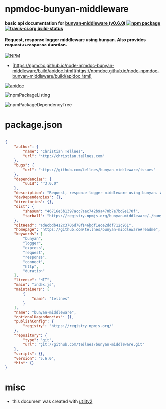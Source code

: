 # npmdoc-bunyan-middleware

#### basic api documentation for  [bunyan-middleware (v0.6.0)](https://github.com/tellnes/bunyan-middleware#readme)  [![npm package](https://img.shields.io/npm/v/npmdoc-bunyan-middleware.svg?style=flat-square)](https://www.npmjs.org/package/npmdoc-bunyan-middleware) [![travis-ci.org build-status](https://api.travis-ci.org/npmdoc/node-npmdoc-bunyan-middleware.svg)](https://travis-ci.org/npmdoc/node-npmdoc-bunyan-middleware)

#### Request, response logger middleware using bunyan. Also provides request<>response duration.

[![NPM](https://nodei.co/npm/bunyan-middleware.png?downloads=true&downloadRank=true&stars=true)](https://www.npmjs.com/package/bunyan-middleware)

- [https://npmdoc.github.io/node-npmdoc-bunyan-middleware/build/apidoc.html](https://npmdoc.github.io/node-npmdoc-bunyan-middleware/build/apidoc.html)

[![apidoc](https://npmdoc.github.io/node-npmdoc-bunyan-middleware/build/screenCapture.buildCi.browser.%252Ftmp%252Fbuild%252Fapidoc.html.png)](https://npmdoc.github.io/node-npmdoc-bunyan-middleware/build/apidoc.html)

![npmPackageListing](https://npmdoc.github.io/node-npmdoc-bunyan-middleware/build/screenCapture.npmPackageListing.svg)

![npmPackageDependencyTree](https://npmdoc.github.io/node-npmdoc-bunyan-middleware/build/screenCapture.npmPackageDependencyTree.svg)



# package.json

```json

{
    "author": {
        "name": "Christian Tellnes",
        "url": "http://christian.tellnes.com"
    },
    "bugs": {
        "url": "https://github.com/tellnes/bunyan-middleware/issues"
    },
    "dependencies": {
        "uuid": "^3.0.0"
    },
    "description": "Request, response logger middleware using bunyan. Also provides request<>response duration.",
    "devDependencies": {},
    "directories": {},
    "dist": {
        "shasum": "46716e5b1397acc7aac742b9a470b7e7bd2e170f",
        "tarball": "https://registry.npmjs.org/bunyan-middleware/-/bunyan-middleware-0.6.0.tgz"
    },
    "gitHead": "adecbdb412c3706d78f146bdf1ece2ddf712c961",
    "homepage": "https://github.com/tellnes/bunyan-middleware#readme",
    "keywords": [
        "bunyan",
        "logger",
        "express",
        "request",
        "response",
        "connect",
        "http",
        "duration"
    ],
    "license": "MIT",
    "main": "index.js",
    "maintainers": [
        {
            "name": "tellnes"
        }
    ],
    "name": "bunyan-middleware",
    "optionalDependencies": {},
    "publishConfig": {
        "registry": "https://registry.npmjs.org/"
    },
    "repository": {
        "type": "git",
        "url": "git://github.com/tellnes/bunyan-middleware.git"
    },
    "scripts": {},
    "version": "0.6.0",
    "bin": {}
}
```



# misc
- this document was created with [utility2](https://github.com/kaizhu256/node-utility2)
